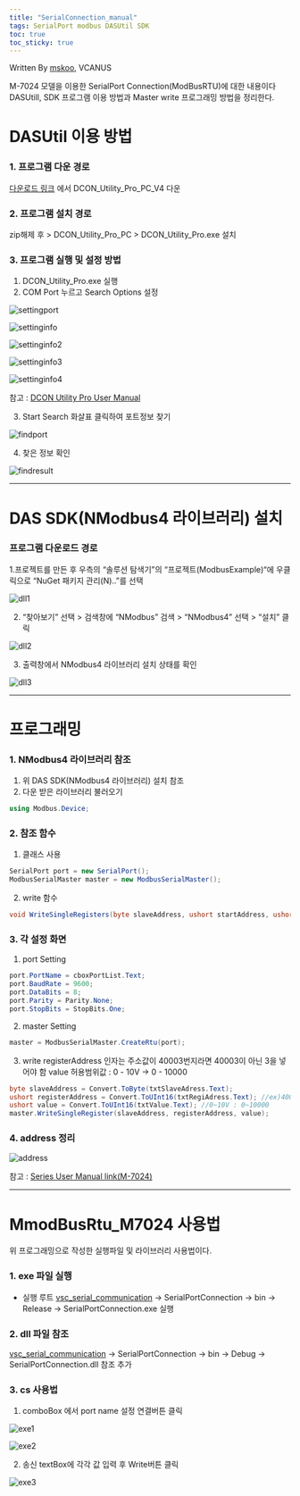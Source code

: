 ```yaml
---
title: "SerialConnection_manual"
tags: SerialPort modbus DASUtil SDK
toc: true
toc_sticky: true
---
```


Written By [mskoo](https://github.com/mskoo-vcanus), VCANUS

M-7024 모델을 이용한 SerialPort Connection(ModBusRTU)에 대한 내용이다
<br>
DASUtill, SDK 프로그램 이용 방법과 Master write 프로그래밍 방법을 정리한다.

# DASUtil 이용 방법

### 1. 프로그램 다운 경로
[다운로드 링크](https://www.icpdas.com/en/download/show.php?num=1046&root=&model=&kw=DCON%20Utility) 에서 DCON_Utility_Pro_PC_V4 다운

### 2. 프로그램 설치 경로
zip해제 후 > DCON_Utility_Pro_PC > DCON_Utility_Pro.exe 설치

### 3. 프로그램 실행 및 설정 방법
1) DCON_Utility_Pro.exe 실행
2) COM Port 누르고 Search Options 설정

![settingport](https://user-images.githubusercontent.com/76982066/103884431-f02a3280-5121-11eb-83e6-3766a288eaf9.png)

![settinginfo](https://user-images.githubusercontent.com/76982066/103970240-1647e500-51ab-11eb-95cd-e2dbe9288eeb.PNG)

![settinginfo2](https://user-images.githubusercontent.com/76982066/103884858-83636800-5122-11eb-8dc8-224b0bc1201d.PNG)

![settinginfo3](https://user-images.githubusercontent.com/76982066/103884885-8f4f2a00-5122-11eb-8945-ce8cba1178eb.PNG)

![settinginfo4](https://user-images.githubusercontent.com/76982066/103884903-94ac7480-5122-11eb-9d4d-b505e63cdb32.PNG)

참고 : [DCON Utility Pro User Manual](https://www.icpdas.com/web/product/download/software/utility_driver/dcon_utiltiy_pro/document/manual/DCON_Utility_Pro_user_manual_en.pdf)

3) Start Search 화살표 클릭하여 포트정보 찾기

![findport](https://user-images.githubusercontent.com/76982066/103882790-a80a1080-511f-11eb-8895-57822aee7045.png)

4) 찾은 정보 확인

![findresult](https://user-images.githubusercontent.com/76982066/103882818-b2c4a580-511f-11eb-914c-7de5a69277b2.PNG)

----------
# DAS SDK(NModbus4 라이브러리) 설치

### 프로그램 다운로드 경로
1.프로젝트를 만든 후 우측의 “솔루션 탐색기”의 “프로젝트(ModbusExample)“에 우클릭으로 “NuGet 패키지 관리(N)..”를 선택

![dll1](https://user-images.githubusercontent.com/76982066/103958938-ba249700-5191-11eb-8c3b-437e1fee8b21.PNG)

2. “찾아보기” 선택 > 검색창에 “NModbus” 검색 > “NModbus4” 선택 > “설치” 클릭

![dll2](https://user-images.githubusercontent.com/76982066/103958947-bee94b00-5191-11eb-8cc1-0f4bf50ffe85.PNG)

3. 출력창에서 NModbus4 라이브러리 설치 상태를 확인

![dll3](https://user-images.githubusercontent.com/76982066/103958956-c3adff00-5191-11eb-8c08-b6853e80f538.PNG)


----------

# 프로그래밍

### 1.  NModbus4 라이브러리 참조

1) 위 DAS SDK(NModbus4 라이브러리) 설치 참조
2) 다운 받은 라이브러리 불러오기

```cs
using Modbus.Device;
```

### 2. 참조 함수

1) 클래스 사용

```cs
SerialPort port = new SerialPort();
ModbusSerialMaster master = new ModbusSerialMaster();
```

2) write 함수

```cs
void WriteSingleRegisters(byte slaveAddress, ushort startAddress, ushort[] data);
```

### 3. 각 설정 화면

1) port Setting
```cs
port.PortName = cboxPortList.Text;
port.BaudRate = 9600;
port.DataBits = 8;
port.Parity = Parity.None;
port.StopBits = StopBits.One;
```

2) master Setting
```cs
master = ModbusSerialMaster.CreateRtu(port);
```
	
3) write
registerAddress 인자는 주소값이 40003번지라면 40003이 아닌 3을 넣어야 함
value 허용범위값 : 0 - 10V -> 0 - 10000

```cs
byte slaveAddress = Convert.ToByte(txtSlaveAdress.Text);
ushort registerAddress = Convert.ToUInt16(txtRegiAdress.Text); //ex)40003->3
ushort value = Convert.ToUInt16(txtValue.Text); //0~10V : 0~10000
master.WriteSingleRegister(slaveAddress, registerAddress, value);
```	


### 4. address 정리<br>

![address](https://user-images.githubusercontent.com/76982066/103967080-8ef77300-51a4-11eb-87a1-12adb78978f9.PNG)

참고 : [Series User Manual link(M-7024)](https://www.icpdas.com/web/product//download/io_and_unit/rs-485/document/manual/7000/I-7021_I-7021P(D)_I-7022_I-7024_I-7024R_M-7022_M-7024_M-7024L_M-7024R_M-7024U(D)_M-7028_en.pdf)

----------

# MmodBusRtu_M7024 사용법
위 프로그래밍으로 작성한 실행파일 및 라이브러리 사용법이다.

### 1.  exe 파일 실행

* 실행 루트
[vsc_serial_communication](https://github.com/vcanus/vcs_serial_communication) -> SerialPortConnection -> bin -> Release -> SerialPortConnection.exe 실행

### 2. dll 파일 참조
[vsc_serial_communication](https://github.com/vcanus/vcs_serial_communication) -> SerialPortConnection -> bin -> Debug -> SerialPortConnection.dll 참조 추가


### 3. cs 사용법
1) comboBox 에서 port name 설정 연결버튼 클릭

![exe1](https://user-images.githubusercontent.com/76982066/103968860-037fe100-51a8-11eb-99f2-4ce6fd2ecaea.PNG)

![exe2](https://user-images.githubusercontent.com/76982066/103968866-05e23b00-51a8-11eb-9e06-a1b2cb83ce59.PNG)

2) 송신 textBox에 각각 값 입력 후 Write버튼 클릭

![exe3](https://user-images.githubusercontent.com/76982066/103968869-08449500-51a8-11eb-87ec-66ec0821f3e8.PNG)



